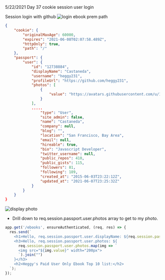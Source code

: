 5/22/2021 Day 37 
cookie session user login

Session login with github
![login ebook prem path](https://cdn.glitch.com/cb093bfd-142f-45b3-bdb4-52ff49e0a1c2%2FheggyEbook.gif?v=1623118927368)

```json
{
	"cookie": {
		"originalMaxAge": 60000,
		"expires": "2021-06-08T02:07:58.489Z",
		"httpOnly": true,
		"path": "/"
	},
	"passport": {
		"user": {
			"id": "12738884",
			"displayName": "Castaneda",
			"username": "heggy231",
			"profileUrl": "https://github.com/heggy231",
			"photos": [
				{
					"value": "https://avatars.githubusercontent.com/u/12738884?v=4"
				}
			],
			.....
				"type": "User",
				"site_admin": false,
				"name": "Castaneda",
				"company": null,
				"blog": "",
				"location": "San Francisco, Bay Area",
				"email": null,
				"hireable": true,
				"bio": "Javascript Developer",
				"twitter_username": null,
				"public_repos": 410,
				"public_gists": 115,
				"followers": 81,
				"following": 189,
				"created_at": "2015-06-03T23:22:12Z",
				"updated_at": "2021-06-07T23:25:32Z"
			}
		}
	}
}
```

![display photo](https://cdn.glitch.com/cb093bfd-142f-45b3-bdb4-52ff49e0a1c2%2FpassportDisplayName.png?v=1623129589495)

- Drill down to req.session.passport.user.photos array to get to my photo.

```js
app.get('/ebooks', ensureAuthenticated, (req, res) => {
  res.send(`
    <h1>Hello, req.session.passport.user.displayName: ${req.session.passport.user.displayName}</h1>
    <h3>Hello, req.session.passport.user.photos: ${
      req.session.passport.user.photos.map(img => `
      <img src="${img.value}" width="200px">
      `).join("")
    }</h3>
    <h2>Heggy's Paid User Only Ebook Top 10 list:</h2>
  `);
});
```